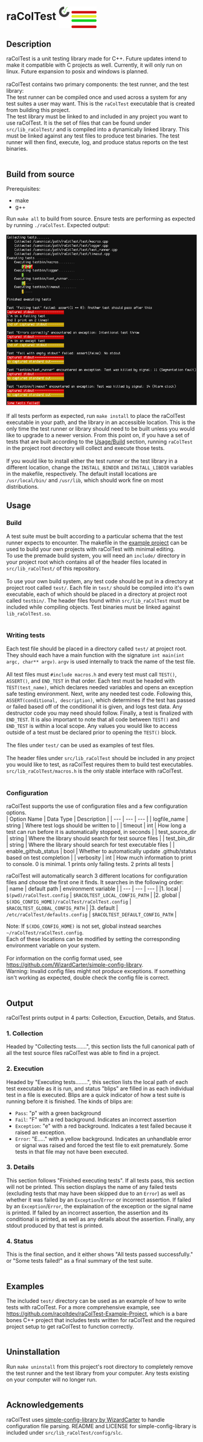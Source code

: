 # raColTest        <img src="./media/logo.svg" width="100" align="center"/>

## Description
raColTest is a unit testing library made for C++. Future updates intend to make it compatible with C projects as well. Currently, it will only run on linux. Future expansion to posix and windows is planned. <br />
<br />
raColTest contains two primary components: the test runner, and the test library: <br />
The test runner can be compiled once and used across a system for any test suites a user may want. This is the `raColTest` executable that is created from building this project. <br />
The test library must be linked to and included in any project you want to use raColTest. It is the set of files that can be found under `src/lib_raColTest/` and is compiled into a dynamically linked library. This must be linked against any test files to produce test binaries. The test runner will then find, execute, log, and produce status reports on the test binaries. <br />
<br />

## Build from source
Prerequisites:
- make
- g++
<!-- end list -->
Run `make all` to build from source. Ensure tests are performing as expected by running `./raColTest`. Expected output: <br /> <br /> <img src="./media/raColTest.png"/> <br /> <br />
If all tests perform as expected, run `make install` to place the raColTest executable in your path, and the library in an accessible location. This is the only time the test runner or library should need to be built unless you would like to upgrade to a newer version. From this point on, if you have a set of tests that are built according to the [Usage/Build](#build) section, running `raColTest` in the project root directory will collect and execute those tests.<br />
<br />
If you would like to install either the test runner or the test library in a different location, change the `INSTALL_BINDIR` and `INSTALL_LIBDIR` variables in the makefile, respectively. The default install locations are `/usr/local/bin/` and `/usr/lib`, which should work fine on most distributions.

## Usage
### Build
A test suite must be built according to a particular schema that the test runner expects to encounter. The makefile in the [example project](https://github.com/racoltdev/raColTest-Example-Project) can be used to build your own projects with raColTest with minimal editing.<br />
To use the premade build system, you will need an `include/` directory in your project root which contains all of the header files located in `src/lib_raColTest/` of this repository. <br />
<br />
To use your own build system, any test code should be put in a directory at project root called `test/`. Each file in `test/` should be compiled into it's own executable, each of which should be placed in a directory at project root called `testbin/`. The header files found within `src/lib_raColTest` must be included while compiling objects. Test binaries must be linked against `lib_raColTest.so`. <br />
<br />

### Writing tests
Each test file should be placed in a directory called `test/` at project root. They should each have a main function with the signature `int main(int argc, char** argv)`. `argv` is used internally to track the name of the test file. <br />
<br />
All test files must `#include macros.h` and every test must call `TEST()`, `ASSERT()`, and `END_TEST` in that order. Each test must be headed with `TEST(test_name)`, which declares needed variables and opens an exception safe testing environment. Next, write any needed test code. Following this, `ASSERT(conditional, description)`, which determines if the test has passed or failed based off of the conditional it is given, and logs test data. Any destructor code you may need should follow. Finally, a test is finalized with `END_TEST`. It is also important to note that all code between `TEST()` and `END_TEST` is within a local scope. Any values you would like to access outside of a test must be declared prior to opening the `TEST()` block. <br />
<br />
The files under `test/` can be used as examples of test files. <br />
<br />
The header files under `src/lib_raColTest` should be included in any project you would like to test, as raColTest requires them to build test executables. `src/lib_raColTest/macros.h` is the only stable interface with raColTest. <br />
<br />

### Configuration
raColTest supports the use of configuration files and a few configuration options. <br />
| Option Name | Data Type | Description |
| --- | --- | --- |
| logfile_name | string | Where test logs should be written to |
| timeout | int | How long a test can run before it is automatically stopped, in seconds |
| test_source_dir | string | Where the library should search for test source files |
| test_bin_dir | string | Where the library should search for test executable files |
| enable_github_status | bool | Whether to automatically update .github/status based on test completion |
| verbosity | int | How much information to print to console. 0 is minimal. 1 prints only failing tests. 2 prints all tests |

raColTest will automatically search 3 different locations for configuration files and choose the first one it finds. It searches in the following order: <br />
| name | default path | environment variable |
| --- | --- | --- |
|1. local | `$(pwd)/raColTest.config` | `$RACOLTEST_LOCAL_CONFIG_PATH` |
|2. global | `$(XDG_CONFIG_HOME)/raColTest/raColTest.config` | `$RACOLTEST_GLOBAL_CONFIG_PATH` |
|3. default | `/etc/raColTest/defaults.config` | `$RACOLTEST_DEFAULT_CONFIG_PATH` |

Note: If `$(XDG_CONFIG_HOME)` is not set, global instead searches `~/raColTest/raColTest.config`. <br />
Each of these locations can be modified by setting the corresponding environment variable on your system. <br />
<br />
For information on the config format used, see https://github.com/WizardCarter/simple-config-library. <br />
Warning: Invalid config files might not produce exceptions. If something isn't working as expected, double check the config file is correct. <br />
<br />

## Output
raColTest prints output in 4 parts: Collection, Excuction, Details, and Status.
### 1. Collection
Headed by "Collecting tests.......", this section lists the full canonical path of all the test source files raColTest was able to find in a project.
### 2. Execution
Headed by "Executing tests........", this section lists the local path of each test executable as it is run, and status "blips" are filled in as each individual test in a file is executed. Blips are a quick indicator of how a test suite is running before it is finished. The kinds of blips are:
- `Pass`: "p" with a green background
- `Fail`: "F" with a red background. Indicates an incorrect assertion
- `Exception`: "e" with a red background. Indicates a test failed because it raised an exception.
- `Error`: "E....." with a yellow background. Indicates an unhandlable error or signal was raised and forced the test file to exit prematurely. Some tests in that file may not have been executed.
<!--end list-->
### 3. Details
This section follows "Finished executing tests". If all tests pass, this section will not be printed. This section displays the name of any failed tests (excluding tests that may have been skipped due to an `Error`) as well as whether it was failed by an `Exception`/`Error` or incorrect assertion. If failed by an `Exception`/`Error`, the explaination of the exception or the signal name is printed. If failed by an incorrect assertion, the assertion and its conditional is printed, as well as any details about the assertion. Finally, any stdout produced by that test is printed.
### 4. Status
This is the final section, and it either shows "All tests passed successfully." or "Some tests failed!" as a final summary of the test suite. <br />
<br />

## Examples
The included `test/` directory can be used as an example of how to write tests with raColTest. For a more comprehensive example, see https://github.com/racoltdev/raColTest-Example-Project, which is a bare bones C++ project that includes tests written for raColTest and the required project setup to get raColTest to function correctly. <br />
<br />

## Uninstallation
Run `make uninstall` from this project's root directory to completely remove the test runner and the test library from your computer. Any tests existing on your computer will no longer run. <br />
<br />

## Acknowledgements
raColTest uses [simple-config-library by WizardCarter](https://github.com/WizardCarter/simple-config-library) to handle configuration file parsing. README and LICENSE for simple-config-library is included under `src/lib_raColTest/config/slc`.
